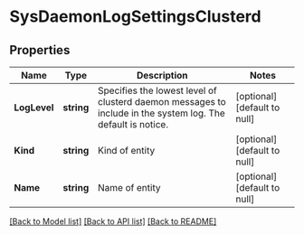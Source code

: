 # SysDaemonLogSettingsClusterd

## Properties
Name | Type | Description | Notes
------------ | ------------- | ------------- | -------------
**LogLevel** | **string** | Specifies the lowest level of clusterd daemon messages to include in the system log. The default is notice. | [optional] [default to null]
**Kind** | **string** | Kind of entity | [optional] [default to null]
**Name** | **string** | Name of entity | [optional] [default to null]

[[Back to Model list]](../README.md#documentation-for-models) [[Back to API list]](../README.md#documentation-for-api-endpoints) [[Back to README]](../README.md)


